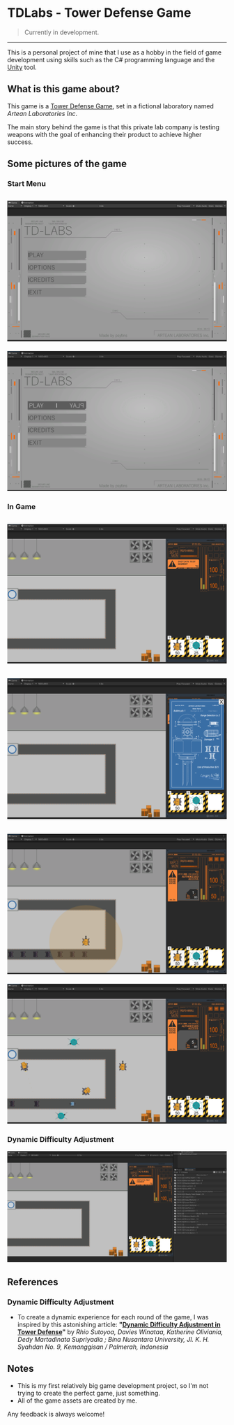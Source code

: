 # TDLabs - Tower Defense Game
>Currently in development.
---
This is a personal project of mine that I use as a hobby in the field of game development using skills such as the C# programming language and the [Unity](https://unity.com) tool.

## What is this game about?
This game is a [Tower Defense Game](https://en.wikipedia.org/wiki/Tower_defense), set in a fictional laboratory named *Artean Laboratories Inc*.

The main story behind the game is that this private lab company is testing weapons with the goal of enhancing their product to achieve higher success.

## Some pictures of the game

### Start Menu
![Start Menu 01](images-github/start-menu-01.PNG)
--
![Start Menu 02](images-github/start-menu-02.PNG)

### In Game
![In-Game 01](images-github/in-game-01.PNG)
--
![In-Game 02](images-github/in-game-02.PNG)
--
![In-Game 03](images-github/in-game-03.PNG)
--
![In-Game 04](images-github/in-game-04.PNG)

### Dynamic Difficulty Adjustment
![DDA 01](images-github/DDA-01.PNG)

## References
### Dynamic Difficulty Adjustment
  - To create a dynamic experience for each round of the game, I was inspired by this astonishing article: **"[Dynamic Difficulty Adjustment in Tower Defense](https://s3.us-west-2.amazonaws.com/secure.notion-static.com/2a568c9c-4059-4606-b520-9d6fa60b9d52/dynamic-difficulty-adjustment-in-tower-defence.pdf?X-Amz-Algorithm=AWS4-HMAC-SHA256&X-Amz-Content-Sha256=UNSIGNED-PAYLOAD&X-Amz-Credential=AKIAT73L2G45EIPT3X45%2F20230206%2Fus-west-2%2Fs3%2Faws4_request&X-Amz-Date=20230206T133323Z&X-Amz-Expires=86400&X-Amz-Signature=1a2e2112712bfa71d15937247dee9fed6dd49a29b8cdfe486f5187c97ac3386a&X-Amz-SignedHeaders=host&response-content-disposition=filename%3D%22dynamic-difficulty-adjustment-in-tower-defence.pdf%22&x-id=GetObject)"** by *Rhio Sutoyoa, Davies Winataa, Katherine Oliviania, Dedy Martadinata Supriyadia ; Bina Nusantara University, Jl. K. H. Syahdan No. 9, Kemanggisan / Palmerah, Indonesia*

## Notes
- This is my first relatively big game development project, so I'm not trying to create the perfect game, just something.
- All of the game assets are created by me.

Any feedback is always welcome!
